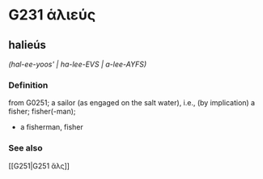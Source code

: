 # G231 ἁλιεύς

## halieús

_(hal-ee-yoos' | ha-lee-EVS | a-lee-AYFS)_

### Definition

from G0251; a sailor (as engaged on the salt water), i.e., (by implication) a fisher; fisher(-man); 

- a fisherman, fisher

### See also

[[G251|G251 ἅλς]]
